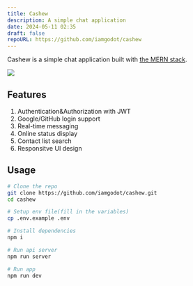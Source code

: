 ```yaml
---
title: Cashew
description: A simple chat application
date: 2024-05-11 02:35
draft: false
repoURL: https://github.com/iamgodot/cashew
---
```

Cashew is a simple chat application built with [the MERN stack](https://www.mongodb.com/mern-stack).

![](/cashew.png)

## Features

1. Authentication&Authorization with JWT
2. Google/GitHub login support
3. Real-time messaging
4. Online status display
5. Contact list search
6. Responsitve UI design

## Usage

```bash
# Clone the repo
git clone https://github.com/iamgodot/cashew.git
cd cashew

# Setup env file(fill in the variables)
cp .env.example .env

# Install dependencies
npm i

# Run api server
npm run server

# Run app
npm run dev
```